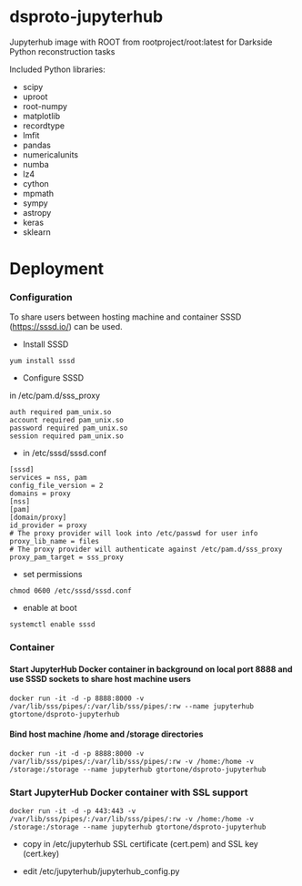 # dsproto-jupyterhub
Jupyterhub image with ROOT from rootproject/root:latest for Darkside Python reconstruction tasks

Included Python libraries:

- scipy 
- uproot 
- root-numpy
- matplotlib 
- recordtype 
- lmfit
- pandas
- numericalunits
- numba
- lz4
- cython
- mpmath
- sympy
- astropy 
- keras 
- sklearn

# Deployment

### Configuration

To share users between hosting machine and container SSSD (https://sssd.io/) can be used.

- Install SSSD
```
yum install sssd
```

- Configure SSSD

in /etc/pam.d/sss_proxy

```
auth required pam_unix.so
account required pam_unix.so
password required pam_unix.so
session required pam_unix.so
```

- in /etc/sssd/sssd.conf

```
[sssd]
services = nss, pam
config_file_version = 2
domains = proxy
[nss]
[pam]
[domain/proxy]
id_provider = proxy
# The proxy provider will look into /etc/passwd for user info
proxy_lib_name = files
# The proxy provider will authenticate against /etc/pam.d/sss_proxy
proxy_pam_target = sss_proxy
```

- set permissions
```
chmod 0600 /etc/sssd/sssd.conf
```

- enable at boot
```
systemctl enable sssd
```

### Container

#### Start JupyterHub Docker container in background on local port 8888 and use SSSD sockets to share host machine users

```
docker run -it -d -p 8888:8000 -v /var/lib/sss/pipes/:/var/lib/sss/pipes/:rw --name jupyterhub gtortone/dsproto-jupyterhub
```

#### Bind host machine /home and /storage directories

```
docker run -it -d -p 8888:8000 -v /var/lib/sss/pipes/:/var/lib/sss/pipes/:rw -v /home:/home -v /storage:/storage --name jupyterhub gtortone/dsproto-jupyterhub
```

### Start JupyterHub Docker container with SSL support
```
docker run -it -d -p 443:443 -v /var/lib/sss/pipes/:/var/lib/sss/pipes/:rw -v /home:/home -v /storage:/storage --name jupyterhub gtortone/dsproto-jupyterhub
```
- copy in /etc/jupyterhub SSL certificate (cert.pem) and SSL key (cert.key)

- edit /etc/jupyterhub/jupyterhub_config.py

